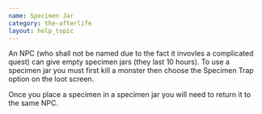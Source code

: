 ```yaml
---
name: Specimen Jar
category: the-afterlife
layout: help_topic
---
```

An NPC (who shall not be named due to the fact it invovles a complicated quest) can give empty specimen jars (they last 10 hours). To use a specimen jar you must first kill a monster then choose the Specimen Trap option on the loot screen.

Once you place a specimen in a specimen jar you will need to return it to the same NPC.